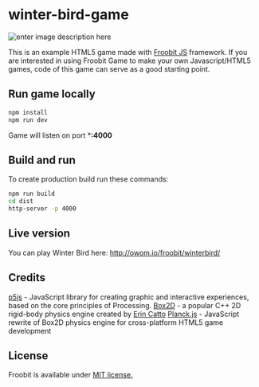 # winter-bird-game
![enter image description here](https://i.imgur.com/W3HbBvG.png)

This is an example HTML5 game made with [Froobit JS](https://www.npmjs.com/package/froobit) framework. If you are interested in using Froobit Game to make your own Javascript/HTML5 games, code of this game can serve as a good starting point.
## Run game locally
```bash
npm install
npm run dev
```
Game will listen on port ***:4000**
## Build and run
To create production build run these commands:
```bash
npm run build
cd dist
http-server -p 4000
```
## Live version
You can play Winter Bird here: http://owom.io/froobit/winterbird/
## Credits
[p5js](https://p5js.org/) - JavaScript library for creating graphic and interactive experiences, based on the core principles of Processing.
[Box2D](http://box2d.org/) - a popular C++ 2D rigid-body physics engine created by [Erin Catto](https://twitter.com/erin_catto)
[Planck.js](https://github.com/shakiba/planck.js) - JavaScript rewrite of Box2D physics engine for cross-platform HTML5 game development
## License
Froobit is available under [MIT license.](./LICENSE)